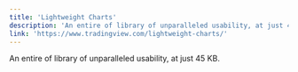```yaml
---
title: 'Lightweight Charts'
description: 'An entire of library of unparalleled usability, at just 45 KB.'
link: 'https://www.tradingview.com/lightweight-charts/'
---
```

An entire of library of unparalleled usability, at just 45 KB.